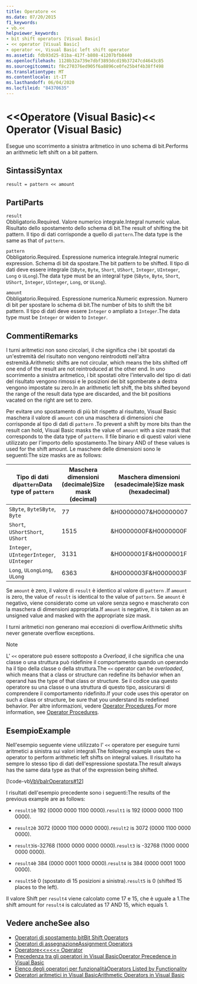```yaml
---
title: Operatore <<
ms.date: 07/20/2015
f1_keywords:
- vb.<<
helpviewer_keywords:
- bit shift operators [Visual Basic]
- << operator [Visual Basic]
- operator <<, Visual Basic left shift operator
ms.assetid: fdb93d25-81ba-417f-b808-41207bfb8440
ms.openlocfilehash: 1128b32a739e7dbf3893dcd19b37247cd4643c85
ms.sourcegitcommit: f8c270376ed905f6a8896ce0fe25b4f4b38ff498
ms.translationtype: MT
ms.contentlocale: it-IT
ms.lasthandoff: 06/04/2020
ms.locfileid: "84370635"
---
```

# <a name="-operator-visual-basic"></a><span data-ttu-id="c1565-102">\<\<Operatore (Visual Basic)</span><span class="sxs-lookup"><span data-stu-id="c1565-102">\<\< Operator (Visual Basic)</span></span>
<span data-ttu-id="c1565-103">Esegue uno scorrimento a sinistra aritmetico in uno schema di bit.</span><span class="sxs-lookup"><span data-stu-id="c1565-103">Performs an arithmetic left shift on a bit pattern.</span></span>  
  
## <a name="syntax"></a><span data-ttu-id="c1565-104">Sintassi</span><span class="sxs-lookup"><span data-stu-id="c1565-104">Syntax</span></span>  
  
```vb  
result = pattern << amount  
```  
  
## <a name="parts"></a><span data-ttu-id="c1565-105">Parti</span><span class="sxs-lookup"><span data-stu-id="c1565-105">Parts</span></span>  
 `result`  
 <span data-ttu-id="c1565-106">Obbligatorio.</span><span class="sxs-lookup"><span data-stu-id="c1565-106">Required.</span></span> <span data-ttu-id="c1565-107">Valore numerico integrale.</span><span class="sxs-lookup"><span data-stu-id="c1565-107">Integral numeric value.</span></span> <span data-ttu-id="c1565-108">Risultato dello spostamento dello schema di bit.</span><span class="sxs-lookup"><span data-stu-id="c1565-108">The result of shifting the bit pattern.</span></span> <span data-ttu-id="c1565-109">Il tipo di dati corrisponde a quello di `pattern`.</span><span class="sxs-lookup"><span data-stu-id="c1565-109">The data type is the same as that of `pattern`.</span></span>  
  
 `pattern`  
 <span data-ttu-id="c1565-110">Obbligatorio.</span><span class="sxs-lookup"><span data-stu-id="c1565-110">Required.</span></span> <span data-ttu-id="c1565-111">Espressione numerica integrale.</span><span class="sxs-lookup"><span data-stu-id="c1565-111">Integral numeric expression.</span></span> <span data-ttu-id="c1565-112">Schema di bit da spostare.</span><span class="sxs-lookup"><span data-stu-id="c1565-112">The bit pattern to be shifted.</span></span> <span data-ttu-id="c1565-113">Il tipo di dati deve essere integrale (`SByte`, `Byte`, `Short`, `UShort`, `Integer`, `UInteger`, `Long` o `ULong`).</span><span class="sxs-lookup"><span data-stu-id="c1565-113">The data type must be an integral type (`SByte`, `Byte`, `Short`, `UShort`, `Integer`, `UInteger`, `Long`, or `ULong`).</span></span>  
  
 `amount`  
 <span data-ttu-id="c1565-114">Obbligatorio.</span><span class="sxs-lookup"><span data-stu-id="c1565-114">Required.</span></span> <span data-ttu-id="c1565-115">Espressione numerica.</span><span class="sxs-lookup"><span data-stu-id="c1565-115">Numeric expression.</span></span> <span data-ttu-id="c1565-116">Numero di bit per spostare lo schema di bit.</span><span class="sxs-lookup"><span data-stu-id="c1565-116">The number of bits to shift the bit pattern.</span></span> <span data-ttu-id="c1565-117">Il tipo di dati deve essere `Integer` o ampliato a `Integer`.</span><span class="sxs-lookup"><span data-stu-id="c1565-117">The data type must be `Integer` or widen to `Integer`.</span></span>  
  
## <a name="remarks"></a><span data-ttu-id="c1565-118">Commenti</span><span class="sxs-lookup"><span data-stu-id="c1565-118">Remarks</span></span>  
 <span data-ttu-id="c1565-119">I turni aritmetici non sono circolari, il che significa che i bit spostati da un'estremità del risultato non vengono reintrodotti nell'altra estremità.</span><span class="sxs-lookup"><span data-stu-id="c1565-119">Arithmetic shifts are not circular, which means the bits shifted off one end of the result are not reintroduced at the other end.</span></span> <span data-ttu-id="c1565-120">In uno scorrimento a sinistra aritmetico, i bit spostati oltre l'intervallo del tipo di dati del risultato vengono rimossi e le posizioni dei bit sgomberate a destra vengono impostate su zero.</span><span class="sxs-lookup"><span data-stu-id="c1565-120">In an arithmetic left shift, the bits shifted beyond the range of the result data type are discarded, and the bit positions vacated on the right are set to zero.</span></span>  
  
 <span data-ttu-id="c1565-121">Per evitare uno spostamento di più bit rispetto al risultato, Visual Basic maschera il valore di `amount` con una maschera di dimensioni che corrisponde al tipo di dati di `pattern` .</span><span class="sxs-lookup"><span data-stu-id="c1565-121">To prevent a shift by more bits than the result can hold, Visual Basic masks the value of `amount` with a size mask that corresponds to the data type of `pattern`.</span></span> <span data-ttu-id="c1565-122">Il file binario e di questi valori viene utilizzato per l'importo dello spostamento.</span><span class="sxs-lookup"><span data-stu-id="c1565-122">The binary AND of these values is used for the shift amount.</span></span> <span data-ttu-id="c1565-123">Le maschere delle dimensioni sono le seguenti:</span><span class="sxs-lookup"><span data-stu-id="c1565-123">The size masks are as follows:</span></span>  
  
|<span data-ttu-id="c1565-124">Tipo di dati di`pattern`</span><span class="sxs-lookup"><span data-stu-id="c1565-124">Data type of `pattern`</span></span>|<span data-ttu-id="c1565-125">Maschera dimensioni (decimale)</span><span class="sxs-lookup"><span data-stu-id="c1565-125">Size mask (decimal)</span></span>|<span data-ttu-id="c1565-126">Maschera dimensioni (esadecimale)</span><span class="sxs-lookup"><span data-stu-id="c1565-126">Size mask (hexadecimal)</span></span>|  
|----------------------------|---------------------------|-------------------------------|  
|<span data-ttu-id="c1565-127">`SByte`, `Byte`</span><span class="sxs-lookup"><span data-stu-id="c1565-127">`SByte`, `Byte`</span></span>|<span data-ttu-id="c1565-128">7</span><span class="sxs-lookup"><span data-stu-id="c1565-128">7</span></span>|<span data-ttu-id="c1565-129">&H00000007</span><span class="sxs-lookup"><span data-stu-id="c1565-129">&H00000007</span></span>|  
|<span data-ttu-id="c1565-130">`Short`, `UShort`</span><span class="sxs-lookup"><span data-stu-id="c1565-130">`Short`, `UShort`</span></span>|<span data-ttu-id="c1565-131">15</span><span class="sxs-lookup"><span data-stu-id="c1565-131">15</span></span>|<span data-ttu-id="c1565-132">&H0000000F</span><span class="sxs-lookup"><span data-stu-id="c1565-132">&H0000000F</span></span>|  
|<span data-ttu-id="c1565-133">`Integer`, `UInteger`</span><span class="sxs-lookup"><span data-stu-id="c1565-133">`Integer`, `UInteger`</span></span>|<span data-ttu-id="c1565-134">31</span><span class="sxs-lookup"><span data-stu-id="c1565-134">31</span></span>|<span data-ttu-id="c1565-135">&H0000001F</span><span class="sxs-lookup"><span data-stu-id="c1565-135">&H0000001F</span></span>|  
|<span data-ttu-id="c1565-136">`Long`, `ULong`</span><span class="sxs-lookup"><span data-stu-id="c1565-136">`Long`, `ULong`</span></span>|<span data-ttu-id="c1565-137">63</span><span class="sxs-lookup"><span data-stu-id="c1565-137">63</span></span>|<span data-ttu-id="c1565-138">&H0000003F</span><span class="sxs-lookup"><span data-stu-id="c1565-138">&H0000003F</span></span>|  
  
 <span data-ttu-id="c1565-139">Se `amount` è zero, il valore di `result` è identico al valore di `pattern` .</span><span class="sxs-lookup"><span data-stu-id="c1565-139">If `amount` is zero, the value of `result` is identical to the value of `pattern`.</span></span> <span data-ttu-id="c1565-140">Se `amount` è negativo, viene considerato come un valore senza segno e mascherato con la maschera di dimensioni appropriata.</span><span class="sxs-lookup"><span data-stu-id="c1565-140">If `amount` is negative, it is taken as an unsigned value and masked with the appropriate size mask.</span></span>  
  
 <span data-ttu-id="c1565-141">I turni aritmetici non generano mai eccezioni di overflow.</span><span class="sxs-lookup"><span data-stu-id="c1565-141">Arithmetic shifts never generate overflow exceptions.</span></span>  
  
> [!NOTE]
> <span data-ttu-id="c1565-142">L' `<<` operatore può essere sottoposto a *Overload*, il che significa che una classe o una struttura può ridefinire il comportamento quando un operando ha il tipo della classe o della struttura.</span><span class="sxs-lookup"><span data-stu-id="c1565-142">The `<<` operator can be *overloaded*, which means that a class or structure can redefine its behavior when an operand has the type of that class or structure.</span></span> <span data-ttu-id="c1565-143">Se il codice usa questo operatore su una classe o una struttura di questo tipo, assicurarsi di comprendere il comportamento ridefinito.</span><span class="sxs-lookup"><span data-stu-id="c1565-143">If your code uses this operator on such a class or structure, be sure that you understand its redefined behavior.</span></span> <span data-ttu-id="c1565-144">Per altre informazioni, vedere [Operator Procedures](../../programming-guide/language-features/procedures/operator-procedures.md).</span><span class="sxs-lookup"><span data-stu-id="c1565-144">For more information, see [Operator Procedures](../../programming-guide/language-features/procedures/operator-procedures.md).</span></span>  
  
## <a name="example"></a><span data-ttu-id="c1565-145">Esempio</span><span class="sxs-lookup"><span data-stu-id="c1565-145">Example</span></span>  
 <span data-ttu-id="c1565-146">Nell'esempio seguente viene utilizzato l' `<<` operatore per eseguire turni aritmetici a sinistra sui valori integrali.</span><span class="sxs-lookup"><span data-stu-id="c1565-146">The following example uses the `<<` operator to perform arithmetic left shifts on integral values.</span></span> <span data-ttu-id="c1565-147">Il risultato ha sempre lo stesso tipo di dati dell'espressione spostata.</span><span class="sxs-lookup"><span data-stu-id="c1565-147">The result always has the same data type as that of the expression being shifted.</span></span>  
  
 [!code-vb[VbVbalrOperators#12](~/samples/snippets/visualbasic/VS_Snippets_VBCSharp/VbVbalrOperators/VB/Class1.vb#12)]  
  
 <span data-ttu-id="c1565-148">I risultati dell'esempio precedente sono i seguenti:</span><span class="sxs-lookup"><span data-stu-id="c1565-148">The results of the previous example are as follows:</span></span>  
  
- <span data-ttu-id="c1565-149">`result1`è 192 (0000 0000 1100 0000).</span><span class="sxs-lookup"><span data-stu-id="c1565-149">`result1` is 192 (0000 0000 1100 0000).</span></span>  
  
- <span data-ttu-id="c1565-150">`result2`è 3072 (0000 1100 0000 0000).</span><span class="sxs-lookup"><span data-stu-id="c1565-150">`result2` is 3072 (0000 1100 0000 0000).</span></span>  
  
- <span data-ttu-id="c1565-151">`result3`is-32768 (1000 0000 0000 0000).</span><span class="sxs-lookup"><span data-stu-id="c1565-151">`result3` is -32768 (1000 0000 0000 0000).</span></span>  
  
- <span data-ttu-id="c1565-152">`result4`è 384 (0000 0001 1000 0000).</span><span class="sxs-lookup"><span data-stu-id="c1565-152">`result4` is 384 (0000 0001 1000 0000).</span></span>  
  
- <span data-ttu-id="c1565-153">`result5`è 0 (spostato di 15 posizioni a sinistra).</span><span class="sxs-lookup"><span data-stu-id="c1565-153">`result5` is 0 (shifted 15 places to the left).</span></span>  
  
 <span data-ttu-id="c1565-154">Il valore Shift per `result4` viene calcolato come 17 e 15, che è uguale a 1.</span><span class="sxs-lookup"><span data-stu-id="c1565-154">The shift amount for `result4` is calculated as 17 AND 15, which equals 1.</span></span>  
  
## <a name="see-also"></a><span data-ttu-id="c1565-155">Vedere anche</span><span class="sxs-lookup"><span data-stu-id="c1565-155">See also</span></span>

- [<span data-ttu-id="c1565-156">Operatori di spostamento bit</span><span class="sxs-lookup"><span data-stu-id="c1565-156">Bit Shift Operators</span></span>](bit-shift-operators.md)
- [<span data-ttu-id="c1565-157">Operatori di assegnazione</span><span class="sxs-lookup"><span data-stu-id="c1565-157">Assignment Operators</span></span>](assignment-operators.md)
- [<span data-ttu-id="c1565-158">Operatore<<=</span><span class="sxs-lookup"><span data-stu-id="c1565-158"><<= Operator</span></span>](left-shift-assignment-operator.md)
- [<span data-ttu-id="c1565-159">Precedenza tra gli operatori in Visual Basic</span><span class="sxs-lookup"><span data-stu-id="c1565-159">Operator Precedence in Visual Basic</span></span>](operator-precedence.md)
- [<span data-ttu-id="c1565-160">Elenco degli operatori per funzionalità</span><span class="sxs-lookup"><span data-stu-id="c1565-160">Operators Listed by Functionality</span></span>](operators-listed-by-functionality.md)
- [<span data-ttu-id="c1565-161">Operatori aritmetici in Visual Basic</span><span class="sxs-lookup"><span data-stu-id="c1565-161">Arithmetic Operators in Visual Basic</span></span>](../../programming-guide/language-features/operators-and-expressions/arithmetic-operators.md)
